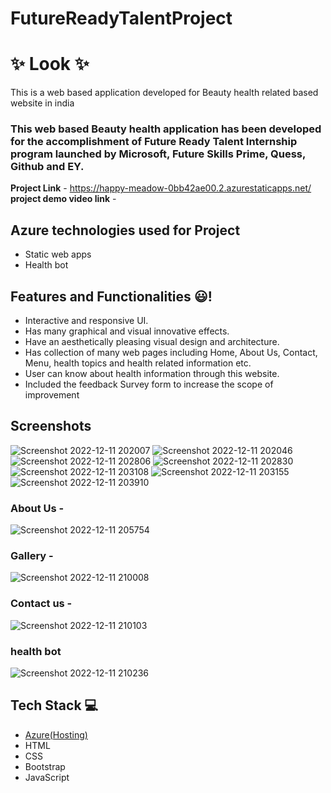 # FutureReadyTalentProject
# ✨  Look  ✨

This is a web based application developed for Beauty health related based website in india

### This web based Beauty health application has been developed for the accomplishment of Future Ready Talent Internship program launched by Microsoft, Future Skills Prime, Quess, Github and EY.


**Project Link** - https://happy-meadow-0bb42ae00.2.azurestaticapps.net/
**project demo video link** - 

## Azure technologies used for Project

- Static web apps
- Health bot

## Features and Functionalities 😃!


- Interactive and responsive UI.
- Has many graphical and visual innovative effects.
- Have an aesthetically pleasing visual design and architecture.
- Has collection of many web pages including Home, About Us, Contact, Menu, health topics and health related information etc.
- User can know about health information through this website.
- Included the feedback Survey form to increase the scope of improvement 

## Screenshots
![Screenshot 2022-12-11 202007](https://user-images.githubusercontent.com/101818206/206912347-ea176bc2-63f6-4c63-ad42-7aefe713e0dd.png)
![Screenshot 2022-12-11 202046](https://user-images.githubusercontent.com/101818206/206912365-8ff0e398-7e5e-44e1-8a60-e5086d0b71a5.png)
![Screenshot 2022-12-11 202806](https://user-images.githubusercontent.com/101818206/206912453-03c73c2b-98a5-4a8c-ba23-b0a2c01f4388.png)
![Screenshot 2022-12-11 202830](https://user-images.githubusercontent.com/101818206/206912469-07445651-c590-4fbf-a28c-b28d1e6069f1.png)
![Screenshot 2022-12-11 203108](https://user-images.githubusercontent.com/101818206/206912490-d1175585-f7b2-4c70-899c-bd8649f536b9.png)
![Screenshot 2022-12-11 203155](https://user-images.githubusercontent.com/101818206/206912511-81ee48f2-dbee-4e31-bf16-50333ecf2d8d.png)
![Screenshot 2022-12-11 203910](https://user-images.githubusercontent.com/101818206/206912541-5cac44f9-d9fe-48e5-9b73-ac691f7f87fe.png)

   

### About Us -
![Screenshot 2022-12-11 205754](https://user-images.githubusercontent.com/101818206/206912610-255b3f00-b603-496e-8295-e477f23b2bb2.png)



### Gallery -
![Screenshot 2022-12-11 210008](https://user-images.githubusercontent.com/101818206/206912702-ee097d0a-b388-4cf0-9d68-8929ea3f9b4e.png)



### Contact us -
![Screenshot 2022-12-11 210103](https://user-images.githubusercontent.com/101818206/206912745-fc147d68-b2df-4bcd-9a9f-35bdb6adb08e.png)



### health bot

![Screenshot 2022-12-11 210236](https://user-images.githubusercontent.com/101818206/206912804-16e46887-04a5-4bfe-9319-2f77c8206959.png)



## Tech Stack 💻

- [Azure(Hosting)](https://azure.microsoft.com/en-in/features/azure-portal/)
- HTML
- CSS
- Bootstrap
- JavaScript

